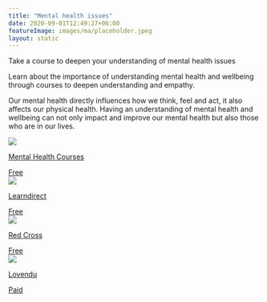 ```yaml
---
title: "Mental health issues"
date: 2020-09-01T12:49:27+06:00
featureImage: images/ma/placeholder.jpeg
layout: static
---
```


Take a course to deepen your understanding of mental health issues

Learn about the importance of understanding mental health and wellbeing through courses to deepen understanding and empathy.

Our mental health directly influences how we think, feel and act, it also affects our physical health. Having an understanding of mental health and wellbeing can not only impact and improve our mental health but also those who are in our lives.

<a class="ma-link" href="https://mentalhealthcourses.org.uk/"><div class="ma-card ma-card-Health"><div class="ma-icon"><img src ="/images/Icon-check - health - opacity.svg"/></div><div class="ma-name"><p>Mental Health Courses</p></div><div class="ma-paid-text"><span>Free</span></div></div></a><a class="ma-link" href="https://www.learndirect.com/blog/the-importance-of-understanding-mental-health"><div class="ma-card ma-card-Health"><div class="ma-icon"><img src ="/images/Icon-check - health - opacity.svg"/></div><div class="ma-name"><p>Learndirect</p></div><div class="ma-paid-text"><span>Free</span></div></div></a><a class="ma-link" href="https://blog.redcrossfirstaidtraining.co.uk/7-advantages-of-mental-health-training-that-will-help-deliver-value"><div class="ma-card ma-card-Health"><div class="ma-icon"><img src ="/images/Icon-check - health - opacity.svg"/></div><div class="ma-name"><p>Red Cross</p></div><div class="ma-paid-text"><span>Free</span></div></div></a><a class="ma-link" href="https://www.awin1.com/cread.php?awinmid=25994&awinaffid=1198638&ued=https%3A%2F%2Flovendu.co.uk%2F"><div class="ma-card ma-card-Health"><div class="ma-icon"><img src ="/images/Icon-pound - health - opacity.svg"/></div><div class="ma-name"><p>Lovendu</p></div><div class="ma-paid-text"><span>Paid</span></div></div></a>  

<br/><br/>






